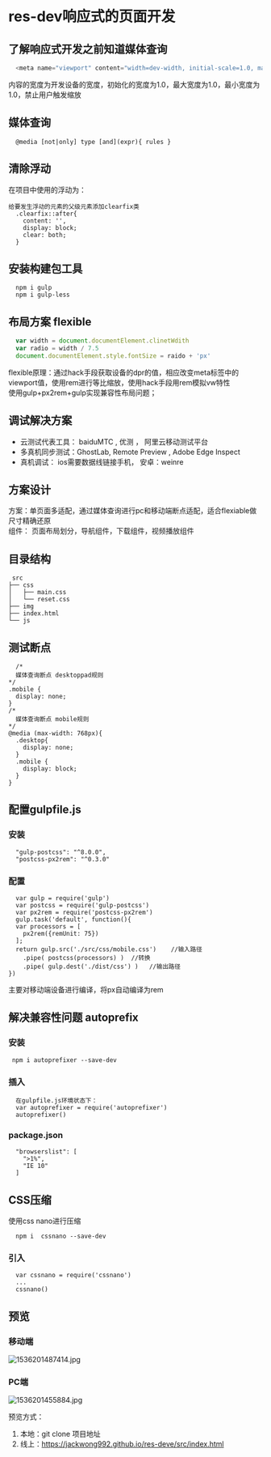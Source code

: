 # res-dev响应式的页面开发
## 了解响应式开发之前知道媒体查询
```javascript
  <meta name="viewport" content="width=dev-width, initial-scale=1.0, maxmum-scale=1.0, minmum-scale=1.0, user-scalable=no">
```
内容的宽度为开发设备的宽度，初始化的宽度为1.0，最大宽度为1.0，最小宽度为1.0，禁止用户触发缩放

## 媒体查询
```
  @media [not|only] type [and](expr){ rules }
```

## 清除浮动
在项目中使用的浮动为：
```
给要发生浮动的元素的父级元素添加clearfix类
  .clearfix::after{
    content: '',
    display: block;
    clear: both;
  }
```

## 安装构建包工具
```
  npm i gulp
  npm i gulp-less
```

## 布局方案 flexible
```javascript
  var width = document.documentElement.clinetWdith
  var radio = width / 7.5
  document.documentElement.style.fontSize = raido + 'px'
```
flexible原理：通过hack手段获取设备的dpr的值，相应改变meta标签中的viewport值，使用rem进行等比缩放，使用hack手段用rem模拟vw特性<br>
使用gulp+px2rem+gulp实现兼容性布局问题；

## 调试解决方案
* 云测试代表工具： baiduMTC , 优测 ， 阿里云移动测试平台
* 多真机同步测试：GhostLab, Remote Preview , Adobe Edge Inspect
* 真机调试： ios需要数据线链接手机， 安卓：weinre

## 方案设计
方案：单页面多适配，通过媒体查询进行pc和移动端断点适配，适合flexiable做尺寸精确还原<br>
组件： 页面布局划分，导航组件，下载组件，视频播放组件<br>

## 目录结构

```
 src
├── css
│   ├── main.css
│   └── reset.css
├── img
├── index.html
└── js
```

## 测试断点
```
  /*
  媒体查询断点 desktoppad规则
*/
.mobile {
  display: none;
}
/*
  媒体查询断点 mobile规则
*/
@media (max-width: 768px){
  .desktop{
    display: none;
  }
  .mobile {
    display: block;
  }
}
```

## 配置gulpfile.js
### 安装
```
  "gulp-postcss": "^8.0.0",
  "postcss-px2rem": "^0.3.0"
```
### 配置
```
  var gulp = require('gulp')
  var postcss = require('gulp-postcss')
  var px2rem = require('postcss-px2rem')
  gulp.task('default', function(){
  var processors = [
    px2rem({remUnit: 75})
  ];
  return gulp.src('./src/css/mobile.css')    //输入路径
    .pipe( postcss(processors) )  //转换
    .pipe( gulp.dest('./dist/css') )   //输出路径
})
```
主要对移动端设备进行编译，将px自动编译为rem

## 解决兼容性问题 autoprefix
### 安装
```
 npm i autoprefixer --save-dev
```
### 插入
```
  在gulpfile.js环境状态下：
  var autoprefixer = require('autoprefixer')
  autoprefixer()
```
### package.json
```
  "browserslist": [
    ">1%",
    "IE 10"
  ]
```

## CSS压缩
使用css nano进行压缩
```
  npm i  cssnano --save-dev
```
### 引入
```
  var cssnano = require('cssnano')
  ...
  cssnano()
```
## 预览
### 移动端
![1536201487414.jpg](https://i.loli.net/2018/09/06/5b9093580ae1e.jpg)
### PC端
![1536201455884.jpg](https://i.loli.net/2018/09/06/5b9093580d5d4.jpg)

预览方式：
1. 本地：git clone 项目地址
2. 线上：https://jackwong992.github.io/res-deve/src/index.html
